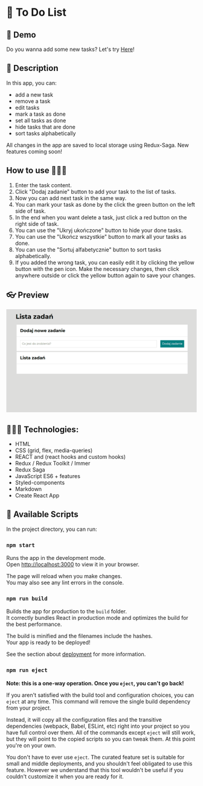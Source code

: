 # 📜 To Do List

## 🔨 Demo
Do you wanna add some new tasks?
Let's try [Here](https://code-timothy.github.io/todo-list-react/)!

## 📖 Description
In this app, you can:

* add a new task
* remove a task
* edit tasks
* mark a task as done
* set all tasks as done
* hide tasks that are done
* sort tasks alphabetically

All changes in the app are saved to local storage using Redux-Saga.
New features coming soon!

## How to use 👨🏼‍🏫

1. Enter the task content.
2. Click "Dodaj zadanie" button to add your task to the list of tasks.
3. Now you can add next task in the same way.
4. You can mark your task as done by the click the green button on the left side of task.
5. In the end when you want delete a task, just click a red button on the right side of task.
6. You can use the "Ukryj ukończone" button to hide your done tasks.
7. You can use the "Ukończ wszystkie" button to mark all your tasks as done.
8. You can use the "Sortuj alfabetycznie" button to sort tasks alphabetically.
9. If you added the wrong task, you can easily edit it by clicking the yellow button with the pen icon. Make the necessary changes, then click anywhere outside or click the yellow button again to save your changes.

## 👓 Preview

![gif how to use the app](/howtouse4.gif)

## 👩🏻‍💻 Technologies:
* HTML
* CSS (grid, flex, media-queries)
* REACT and (react hooks and custom hooks)
* Redux / Redux Toolkit / Immer
* Redux Saga
* JavaScript ES6 + features
* Styled-components
* Markdown
* Create React App

## 📌 Available Scripts

In the project directory, you can run:

### `npm start`

Runs the app in the development mode.\
Open [http://localhost:3000](http://localhost:3000) to view it in your browser.

The page will reload when you make changes.\
You may also see any lint errors in the console.

### `npm run build`

Builds the app for production to the `build` folder.\
It correctly bundles React in production mode and optimizes the build for the best performance.

The build is minified and the filenames include the hashes.\
Your app is ready to be deployed!

See the section about [deployment](https://facebook.github.io/create-react-app/docs/deployment) for more information.

### `npm run eject`

**Note: this is a one-way operation. Once you `eject`, you can't go back!**

If you aren't satisfied with the build tool and configuration choices, you can `eject` at any time. This command will remove the single build dependency from your project.

Instead, it will copy all the configuration files and the transitive dependencies (webpack, Babel, ESLint, etc) right into your project so you have full control over them. All of the commands except `eject` will still work, but they will point to the copied scripts so you can tweak them. At this point you're on your own.

You don't have to ever use `eject`. The curated feature set is suitable for small and middle deployments, and you shouldn't feel obligated to use this feature. However we understand that this tool wouldn't be useful if you couldn't customize it when you are ready for it.